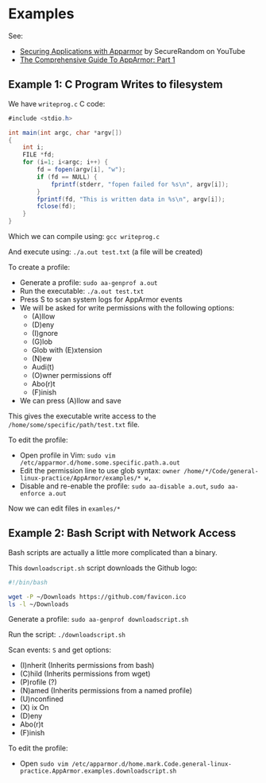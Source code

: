 # Examples

See:
* [Securing Applications with Apparmor](https://www.youtube.com/watch?v=0t-UZFBNyF0) by SecureRandom on YouTube
* [The Comprehensive Guide To AppArmor: Part 1](https://medium.com/information-and-technology/so-what-is-apparmor-64d7ae211ed)


## Example 1: C Program Writes to filesystem

We have `writeprog.c` C code:
```cs
#include <stdio.h>

int main(int argc, char *argv[])
{
    int i;
    FILE *fd;
    for (i=1; i<argc; i++) {
        fd = fopen(argv[i], "w");
        if (fd == NULL) {
            fprintf(stderr, "fopen failed for %s\n", argv[i]);
        }
        fprintf(fd, "This is written data in %s\n", argv[i]);
        fclose(fd);
    }
}
```

Which we can compile using: `gcc writeprog.c`

And execute using: `./a.out test.txt` (a file will be created)

To create a profile:
* Generate a profile: `sudo aa-genprof a.out`
* Run the executable: `./a.out test.txt`
* Press S to scan system logs for AppArmor events
* We will be asked for write permissions with the following options:
  * (A)llow
  * (D)eny
  * (I)gnore
  * (G)lob
  * Glob with (E)xtension
  * (N)ew
  * Audi(t)
  * (O)wner permissions off
  * Abo(r)t
  * (F)inish
* We can press (A)llow and save

This gives the executable write access to the `/home/some/specific/path/test.txt` file.

To edit the profile:
* Open profile in Vim: `sudo vim /etc/apparmor.d/home.some.specific.path.a.out`
* Edit the permission line to use glob syntax: `owner /home/*/Code/general-linux-practice/AppArmor/examples/* w,`
* Disable and re-enable the profile: `sudo aa-disable a.out`, `sudo aa-enforce a.out`

Now we can edit files in `examles/*`

## Example 2: Bash Script with Network Access

Bash scripts are actually a little more complicated than a binary.

This `downloadscript.sh` script downloads the Github logo:
```bash
#!/bin/bash

wget -P ~/Downloads https://github.com/favicon.ico
ls -l ~/Downloads
```

Generate a profile: `sudo aa-genprof downloadscript.sh`

Run the script: `./downloadscript.sh`

Scan events: `S` and get options:
* (I)nherit     (Inherits permissions from bash)
* (C)hild       (Inherits permissions from wget)
* (P)rofile     (?)
* (N)amed       (Inherits permissions from a named profile)
* (U)nconfined
* (X) ix On
* (D)eny
* Abo(r)t
* (F)inish

To edit the profile:
* Open `sudo vim /etc/apparmor.d/home.mark.Code.general-linux-practice.AppArmor.examples.downloadscript.sh`


